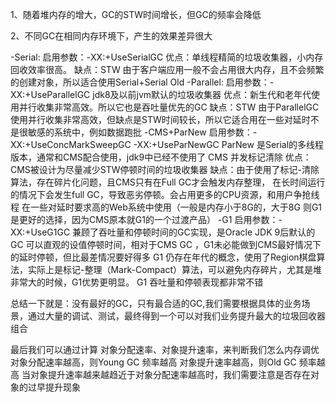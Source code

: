  1、随着堆内存的增大，GC的STW时间增长，但GC的频率会降低
 
 2、不同GC在相同内存环境下，产生的效果差异很大
 
-Serial:
启用参数：-XX:+UseSerialGC
优点：单线程精简的垃圾收集器，小内存回收效率很高。
缺点：STW
由于客户端应用一般不会占用很大内存，且不会频繁的创建对象，所以适合使用Serial+Serial Old
-Parallel:
启用参数：-XX:+UseParallelGC
jdk8及以前jvm默认的垃圾收集器
优点：新生代和老年代使用并行收集非常高效。所以它也是吞吐量优先的GC
缺点：STW
由于ParallelGC使用并行收集非常高效，但缺点是STW时间较长，所以它适合用在一些对延时不是很敏感的系统中，例如数据跑批
-CMS+ParNew
启用参数：-XX:+UseConcMarkSweepGC -XX:+UseParNewGC
ParNew 是Serial的多线程版本，通常和CMS配合使用，jdk9中已经不使用了
CMS 并发标记清除
优点：CMS被设计为尽量减少STW停顿时间的垃圾收集器
缺点：由于使用了标记-清除算法，存在碎片化问题，且CMS只有在Full GC才会触发内存整理，
      在长时间运行的情况下会发生full GC，导致恶劣停顿。会占用更多的CPU资源，和用户争抢线程
在一些对延时要求高的Web系统中使用（一般是内存小于8G的，大于8G 则G1是更好的选择，因为CMS原本就G1的一个过渡产品）
-G1
启用参数：-XX:+UseG1GC
兼顾了吞吐量和停顿时间的GC实现，是Oracle JDK 9后默认的GC
可以直观的设值停顿时间，相对于CMS GC ，G1未必能做到CMS最好情况下的延时停顿，但比最差情况要好得多
G1 仍存在年代的概念，使用了Region棋盘算法，实际上是标记-整理（Mark-Compact）算法，可以避免内存碎片，尤其是堆非常大的时候，G1优势更明显。
G1 吞吐量和停顿表现都非常不错

总结一下就是：没有最好的GC，只有最合适的GC,我们需要根据具体的业务场景，通过大量的调试、测试，最终得到一个可以对我们业务提升最大的垃圾回收器组合

最后我们可以通过计算 对象分配速率、对象提升速率，来判断我们怎么内存调优
对象分配速率越高，则Young GC 频率越高
对象提升速率越高，则Old GC 频率越高
当对象提升速率越来越趋近于对象分配速率越高时，我们需要注意是否存在对象的过早提升现象
